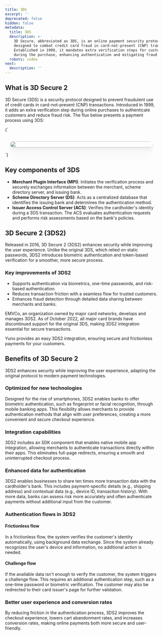 ```yaml
---
title: 3DS
excerpt: ''
deprecated: false
hidden: false
metadata:
  title: 3DS
  description: >-
    3D Secure, abbreviated as 3DS, is an online payment security protocol
    designed to combat credit card fraud in card-not-present (CNP) transactions.
    Established in 1999, it mandates extra verification steps for customers
    during the purchase, enhancing authentication and mitigating fraud risk.
  robots: index
next:
  description: ''
---
```

## What is 3D Secure 2

3D Secure (3DS) is a security protocol designed to prevent fraudulent use of credit cards in card-not-present (CNP) transactions. Introduced in 1999, it adds an extra verification step during online purchases to authenticate customers and reduce fraud risk. The flux below presents a payment process using 3DS:

<HTMLBlock>{`
<div style="background-color: #FFFFF; padding: 16px; display: flex; justify-content: center; border-radius:14px">
  <image src="https://raw.githubusercontent.com/writechoiceorg/yuno-images/main/doc/concepts/concepts-3ds.png" style="width:100%; height:100%; border-radius:14px; display:block; object-fit:cover; background-color:rgba(0, 0, 0, 0); object-position:50% 50%; box-shadow: 0px 0px 0px 0px rgba(40, 42, 47, 0.05), 0px 3px 6px 0px rgba(40, 42, 47, 0.05), 0px 11px 11px 0px rgba(40, 42, 47, 0.04), 0px 25px 15px 0px rgba(40, 42, 47, 0.02), 0px 44px 18px 0px rgba(40, 42, 47, 0.01), 0px 69px 19px 0px rgba(40, 42, 47, 0.00);"></image>
</div>
`}</HTMLBlock>

## Key components of 3DS

* **Merchant Plugin Interface (MPI)**: Initiates the verification process and securely exchanges information between the merchant, scheme directory server, and issuing bank.
* **Scheme Directory Server (DS)**: Acts as a centralized database that identifies the issuing bank and determines the authentication method.
* **Issuer Access Control Server (ACS)**: Verifies the cardholder's identity during a 3DS transaction. The ACS evaluates authentication requests and performs risk assessments based on the bank's policies.

## 3D Secure 2 (3DS2)

Released in 2016, 3D Secure 2 (3DS2) enhances security while improving the user experience. Unlike the original 3DS, which relied on static passwords, 3DS2 introduces biometric authentication and token-based verification for a smoother, more secure process.

### Key improvements of 3DS2

* Supports authentication via biometrics, one-time passwords, and risk-based authentication.
* Reduces transaction friction with a seamless flow for trusted customers.
* Enhances fraud detection through detailed data sharing between merchants and banks.

EMVCo, an organization owned by major card networks, develops and manages 3DS2. As of October 2022, all major card brands have discontinued support for the original 3DS, making 3DS2 integration essential for secure transactions.

Yuno provides an easy 3DS2 integration, ensuring secure and frictionless payments for your customers.

## Benefits of 3D Secure 2

3DS2 enhances security while improving the user experience, adapting the original protocol to modern payment technologies.

### Optimized for new technologies

Designed for the rise of smartphones, 3DS2 enables banks to offer biometric authentication, such as fingerprint or facial recognition, through mobile banking apps. This flexibility allows merchants to provide authentication methods that align with user preferences, creating a more convenient and secure checkout experience.

### Integration capabilities

3DS2 includes an SDK component that enables native mobile app integration, allowing merchants to authenticate transactions directly within their apps. This eliminates full-page redirects, ensuring a smooth and uninterrupted checkout process.

### Enhanced data for authentication

3DS2 enables businesses to share ten times more transaction data with the cardholder's bank. This includes payment-specific details (e.g., shipping address) and contextual data (e.g., device ID, transaction history). With more data, banks can assess risk more accurately and often authenticate payments without additional input from the customer.

### Authentication flows in 3DS2

#### Frictionless flow

In a frictionless flow, the system verifies the customer's identity automatically, using background data exchange. Since the system already recognizes the user's device and information, no additional action is needed.

#### Challenge flow

If the available data isn't enough to verify the customer, the system triggers a challenge flow. This requires an additional authentication step, such as a one-time password or biometric verification. The customer may also be redirected to their card issuer's page for further validation.

### Better user experience and conversion rates

By reducing friction in the authentication process, 3DS2 improves the checkout experience, lowers cart abandonment rates, and increases conversion rates, making online payments both more secure and user-friendly.
